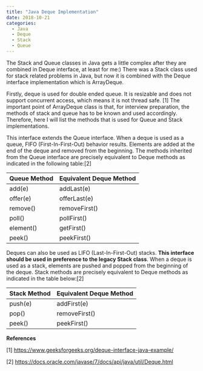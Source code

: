 ```yaml
---
title: "Java Deque Implementation"
date: 2018-10-21
categories: 
  - Java
  - Deque
  - Stack
  - Queue
---
```


The Stack and Queue classes in Java gets a little complex after they are combined in Deque interface, at least for me:) There was a Stack class used for stack related problems in Java, but now it is combined with the Deque interface implementation which is ArrayDeque.  

Firstly, deque is used for double ended queue. It is resizable and does not support concurrent access, which means it is not thread safe. [1] The important point of ArrayDeque class is that, for interview preparation, the methods of stack and queue has to be known and used accordingly. Therefore, here I will list the methods that is used for Queue and Stack implementations. 

This interface extends the Queue interface. When a deque is used as a queue, FIFO (First-In-First-Out) behavior results. Elements are added at the end of the deque and removed from the beginning. The methods inherited from the Queue interface are precisely equivalent to Deque methods as indicated in the following table:[2]

|Queue Method	              |Equivalent Deque Method
|---------------------------|-----------------------
|add(e)	                    |addLast(e)
|offer(e)	                  |offerLast(e)
|remove()	                  |removeFirst()
|poll()	                    |pollFirst()
|element()	                |getFirst()
|peek()	                    |peekFirst()


Deques can also be used as LIFO (Last-In-First-Out) stacks. **This interface should be used in preference to the legacy Stack class**. When a deque is used as a stack, elements are pushed and popped from the beginning of the deque. Stack methods are precisely equivalent to Deque methods as indicated in the table below:[2]

|Stack Method	    |Equivalent Deque Method
|-----------------|-----------------------
|push(e)	        |addFirst(e)
|pop()	          |removeFirst()
|peek()	          |peekFirst()


**References**

[1] https://www.geeksforgeeks.org/deque-interface-java-example/ 

[2] https://docs.oracle.com/javase/7/docs/api/java/util/Deque.html